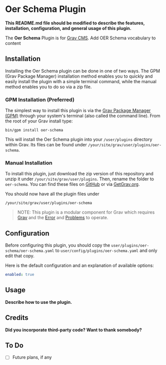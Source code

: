# Oer Schema Plugin

**This README.md file should be modified to describe the features, installation, configuration, and general usage of this plugin.**

The **Oer Schema** Plugin is for [Grav CMS](http://github.com/getgrav/grav). Add OER Schema vocabulary to content

## Installation

Installing the Oer Schema plugin can be done in one of two ways. The GPM (Grav Package Manager) installation method enables you to quickly and easily install the plugin with a simple terminal command, while the manual method enables you to do so via a zip file.

### GPM Installation (Preferred)

The simplest way to install this plugin is via the [Grav Package Manager (GPM)](http://learn.getgrav.org/advanced/grav-gpm) through your system's terminal (also called the command line).  From the root of your Grav install type:

    bin/gpm install oer-schema

This will install the Oer Schema plugin into your `/user/plugins` directory within Grav. Its files can be found under `/your/site/grav/user/plugins/oer-schema`.

### Manual Installation

To install this plugin, just download the zip version of this repository and unzip it under `/your/site/grav/user/plugins`. Then, rename the folder to `oer-schema`. You can find these files on [GitHub](https://github.com/michael-collins/grav-plugin-oer-schema) or via [GetGrav.org](http://getgrav.org/downloads/plugins#extras).

You should now have all the plugin files under

    /your/site/grav/user/plugins/oer-schema
	
> NOTE: This plugin is a modular component for Grav which requires [Grav](http://github.com/getgrav/grav) and the [Error](https://github.com/getgrav/grav-plugin-error) and [Problems](https://github.com/getgrav/grav-plugin-problems) to operate.

## Configuration

Before configuring this plugin, you should copy the `user/plugins/oer-schema/oer-schema.yaml` to `user/config/plugins/oer-schema.yaml` and only edit that copy.

Here is the default configuration and an explanation of available options:

```yaml
enabled: true
```

## Usage

**Describe how to use the plugin.**

## Credits

**Did you incorporate third-party code? Want to thank somebody?**

## To Do

- [ ] Future plans, if any

